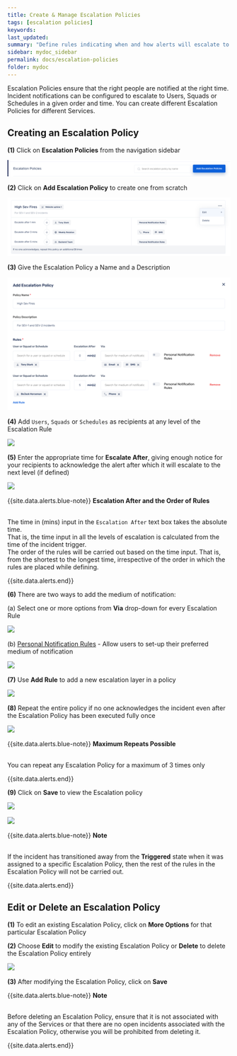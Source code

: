 ```yaml
---
title: Create & Manage Escalation Policies
tags: [escalation policies]
keywords: 
last_updated:
summary: "Define rules indicating when and how alerts will escalate to various Users, Squads and (or) Schedules within your Organization"
sidebar: mydoc_sidebar
permalink: docs/escalation-policies
folder: mydoc
---
```


Escalation Policies ensure that the right people are notified at the right time. Incident notifications can be configured to escalate to Users, Squads or Schedules in a given order and time. You can create different Escalation Policies for different Services. 

## Creating an Escalation Policy

**(1)** Click on **Escalation Policies** from the navigation sidebar

![](images/create_escalation_1.png)

**(2)** Click on **Add Escalation Policy** to create one from scratch

![](images/create_escalation_2.png)

**(3)** Give the Escalation Policy a Name and a Description

![](images/create_escalation_3.png)

**(4)** Add `Users`, `Squads` or `Schedules` as recipients at any level of the Escalation Rule 

![](images/create_escalation_4.png)

**(5)** Enter the appropriate time for **Escalate After**, giving enough notice for your recipients to acknowledge the alert after which it will escalate to the next level (if defined)

![](images/create_escalation_5.png)

{{site.data.alerts.blue-note}}
<b>Escalation After and the Order of Rules</b>
<br/><br/><p>The time in (mins) input in the `Escalation After` text box takes the absolute time. <br/>That is, the time input in all the levels of escalation is calculated from the time of the incident trigger.<br/>The order of the rules will be carried out based on the time input. That is, from the shortest to the longest time, irrespective of the order in which the rules are placed while defining.</p>
{{site.data.alerts.end}}

**(6)** There are two ways to add the medium of notification:

  (a) Select one or more options from **Via** drop-down for every Escalation Rule

![](images/create_escalation_6.png)

  (b) [Personal Notification Rules](notification-rules) - Allow users to set-up their preferred medium of notification

![](images/create_escalation_7.png)

**(7)** Use **Add Rule** to add a new escalation layer in a policy 

![](images/create_escalation_8.png)

**(8)** Repeat the entire policy if no one acknowledges the incident even after the Escalation Policy has been executed fully once 

![](images/create_escalation_9.png)

{{site.data.alerts.blue-note}}
<b>Maximum Repeats Possible</b>
<br/><br/><p>You can repeat any Escalation Policy for a maximum of 3 times only</p>
{{site.data.alerts.end}}

**(9)** Click on **Save** to view the Escalation policy

![](images/create_escalation_10.png)

![](images/create_escalation_11.png)

{{site.data.alerts.blue-note}}
<b>Note</b>
<br/><br/><p>If the incident has transitioned away from the **Triggered** state when it was assigned to a specific Escalation Policy, then the rest of the rules in the Escalation Policy will not be carried out.</p>
{{site.data.alerts.end}}

## Edit or Delete an Escalation Policy

**(1)** To edit an existing Escalation Policy, click on **More Options** for that particular Escalation Policy

**(2)** Choose **Edit** to modify the existing Escalation Policy or **Delete** to delete the Escalation Policy entirely

![](images/edit_escalation_1.png)

**(3)** After modifying the Escalation Policy, click on **Save**

{{site.data.alerts.blue-note}}
<b>Note</b>
<br/><br/><p>Before deleting an Escalation Policy, ensure that it is not associated with any of the Services or that there are no open incidents associated with the Escalation Policy, otherwise you will be prohibited from deleting it.</p>
{{site.data.alerts.end}}